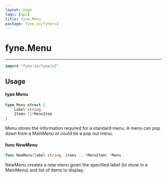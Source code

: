 ```yaml
---
layout: page
tags: [api]
title: fyne.Menu
package: fyne.io/fyne/v2
---
```


# fyne.Menu
---
```go
import "fyne.io/fyne/v2"
```

## Usage

#### type Menu

```go
type Menu struct {
	Label string
	Items []*MenuItem
}
```

Menu stores the information required for a standard menu. A menu can pop down from a MainMenu or could be a pop out menu.

#### func  NewMenu

```go
func NewMenu(label string, items ...*MenuItem) *Menu
```
NewMenu creates a new menu given the specified label (to show in a MainMenu) and list of items to display.
